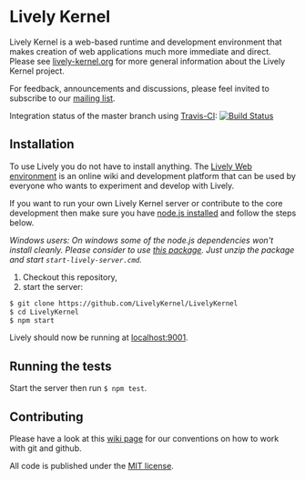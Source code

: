 # Lively Kernel

Lively Kernel is a web-based runtime and development environment that makes creation of web applications much more immediate and direct. Please see [lively-kernel.org](http://lively-kernel.org/) for more general information about the Lively Kernel project.

For feedback, announcements and discussions, please feel invited to subscribe to our [mailing list](http://lively-kernel.org/list/index.html).

Integration status of the master branch using [Travis-CI](http://www.travis-ci.org): [![Build Status](https://secure.travis-ci.org/LivelyKernel/LivelyKernel.png?branch=master)](http://travis-ci.org/LivelyKernel/LivelyKernel)

## Installation

To use Lively you do not have to install anything. The [Lively Web environment](http://lively-web.org/) is an
online wiki and development platform that can be used by everyone who wants
to experiment and develop with Lively.

If you want to run your own Lively Kernel server or contribute to the core
development then make sure you have [node.js installed](http://nodejs.org/download/) and follow the steps below.

_Windows users: On windows some of the node.js dependencies won't install cleanly. Please consider to use [this package](http://lively-kernel.org/other/lively-core-install/LivelyWeb.windows.latest.zip). Just unzip the package and start `start-lively-server.cmd`._

1. Checkout this repository,
2. start the server:

```sh
$ git clone https://github.com/LivelyKernel/LivelyKernel
$ cd LivelyKernel
$ npm start
```

Lively should now be running at [localhost:9001](http://localhost:9001/welcome.html).

## Running the tests

Start the server then run `$ npm test`.

## Contributing

Please have a look at this [wiki page](https://github.com/LivelyKernel/LivelyKernel/wiki/Git-Github-Hints) for our conventions on how to work with git and github.

All code is published under the [MIT license](https://github.com/LivelyKernel/LivelyKernel/blob/master/LICENSE).
